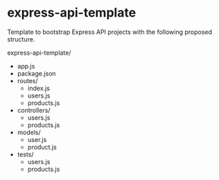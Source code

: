 ﻿# express-api-template

Template to bootstrap Express API projects with the following proposed structure. 

express-api-template/
  - app.js
  - package.json
  - routes/
    - index.js
    - users.js
    - products.js
  - controllers/
    - users.js
    - products.js
  - models/
    - user.js
    - product.js
  - tests/
    - users.js
    - products.js

